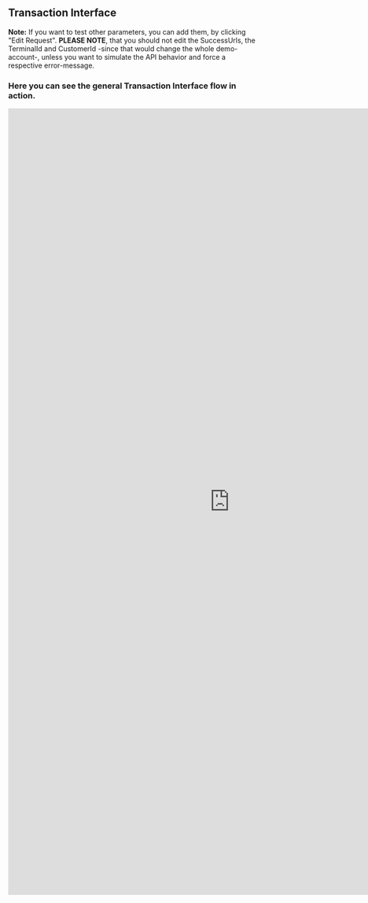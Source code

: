 ## <a name="transactioninterface"></a> Transaction Interface

<div class="info">
  <p><strong>Note:</strong> If you want to test other parameters, you can add them, by clicking "Edit Request". <strong>PLEASE NOTE</strong>, that you should not edit the SuccessUrls, the TerminalId and CustomerId -since that would change the whole demo-account-, unless you want to simulate the API behavior and force a respective error-message.</p>
</div>

### Here you can see the general Transaction Interface flow in action.
<iframe id="frame" src='https://shop.saferpay.eu/SafpGithub/initialize.php' style='height: 1600px; width: 900px; border: none; background-color: white;'></iframe>
